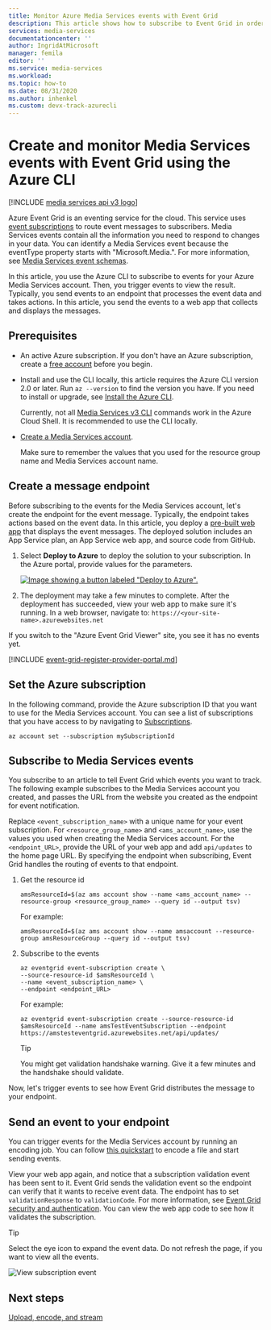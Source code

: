 ```yaml
---
title: Monitor Azure Media Services events with Event Grid
description: This article shows how to subscribe to Event Grid in order to monitor Azure Media Services events by using Azure CLI.
services: media-services
documentationcenter: ''
author: IngridAtMicrosoft
manager: femila
editor: ''
ms.service: media-services
ms.workload: 
ms.topic: how-to
ms.date: 08/31/2020
ms.author: inhenkel
ms.custom: devx-track-azurecli
---
```


# Create and monitor Media Services events with Event Grid using the Azure CLI

[!INCLUDE [media services api v3 logo](./includes/v3-hr.md)]

Azure Event Grid is an eventing service for the cloud. This service uses [event subscriptions](../../event-grid/concepts.md#event-subscriptions) to route event messages to subscribers. Media Services events contain all the information you need to respond to changes in your data. You can identify a  Media Services event because the eventType property starts with "Microsoft.Media.". For more information, see [Media Services event schemas](media-services-event-schemas.md).

In this article, you use the Azure CLI to subscribe to events for your Azure Media Services account. Then, you trigger events to view the result. Typically, you send events to an endpoint that processes the event data and takes actions. In this article, you send the events to a web app that collects and displays the messages.

## Prerequisites

- An active Azure subscription. If you don't have an Azure subscription, create a [free account](https://azure.microsoft.com/free/?ref=microsoft.com&utm_source=microsoft.com&utm_medium=docs&utm_campaign=visualstudio) before you begin.
- Install and use the CLI locally, this article requires the Azure CLI version 2.0 or later. Run `az --version` to find the version you have. If you need to install or upgrade, see [Install the Azure CLI](/cli/azure/install-azure-cli). 

    Currently, not all [Media Services v3 CLI](/cli/azure/ams) commands work in the Azure Cloud Shell. It is recommended to use the CLI locally.

- [Create a Media Services account](./create-account-howto.md).

    Make sure to remember the values that you used for the resource group name and Media Services account name.

## Create a message endpoint

Before subscribing to the events for the Media Services account, let's create the endpoint for the event message. Typically, the endpoint takes actions based on the event data. In this article, you deploy a [pre-built web app](https://github.com/Azure-Samples/azure-event-grid-viewer) that displays the event messages. The deployed solution includes an App Service plan, an App Service web app, and source code from GitHub.

1. Select **Deploy to Azure** to deploy the solution to your subscription. In the Azure portal, provide values for the parameters.

   [![Image showing a button labeled "Deploy to Azure".](https://azuredeploy.net/deploybutton.png)](https://portal.azure.com/#create/Microsoft.Template/uri/https%3A%2F%2Fraw.githubusercontent.com%2FAzure-Samples%2Fazure-event-grid-viewer%2Fmaster%2Fazuredeploy.json)

1. The deployment may take a few minutes to complete. After the deployment has succeeded, view your web app to make sure it's running. In a web browser, navigate to: 
`https://<your-site-name>.azurewebsites.net`

If you switch to the "Azure Event Grid Viewer" site, you see it has no events yet.
   
[!INCLUDE [event-grid-register-provider-portal.md](../../../includes/event-grid-register-provider-portal.md)]

## Set the Azure subscription

In the following command, provide the Azure subscription ID that you want to use for the Media Services account. You can see a list of subscriptions that you have access to by navigating to [Subscriptions](https://portal.azure.com/#blade/Microsoft_Azure_Billing/SubscriptionsBlade).

```azurecli
az account set --subscription mySubscriptionId
```

## Subscribe to Media Services events

You subscribe to an article to tell Event Grid which events you want to track. The following example subscribes to the Media Services account you created, and passes the URL from the website you created as the endpoint for event notification. 

Replace `<event_subscription_name>` with a unique name for your event subscription. For `<resource_group_name>` and `<ams_account_name>`, use the values you used when creating the Media Services account. For the `<endpoint_URL>`, provide the URL of your web app and add `api/updates` to the home page URL. By specifying the endpoint when subscribing, Event Grid handles the routing of events to that endpoint. 

1. Get the resource id

    ```azurecli
    amsResourceId=$(az ams account show --name <ams_account_name> --resource-group <resource_group_name> --query id --output tsv)
    ```

    For example:

    ```
    amsResourceId=$(az ams account show --name amsaccount --resource-group amsResourceGroup --query id --output tsv)
    ```

2. Subscribe to the events

    ```azurecli
    az eventgrid event-subscription create \
    --source-resource-id $amsResourceId \
    --name <event_subscription_name> \
    --endpoint <endpoint_URL>
    ```

    For example:

    ```
    az eventgrid event-subscription create --source-resource-id $amsResourceId --name amsTestEventSubscription --endpoint https://amstesteventgrid.azurewebsites.net/api/updates/
    ```    

    > [!TIP]
    > You might get validation handshake warning. Give it a few minutes and the handshake should validate.

Now, let's trigger events to see how Event Grid distributes the message to your endpoint.

## Send an event to your endpoint

You can trigger events for the Media Services account by running an encoding job. You can follow [this quickstart](stream-files-dotnet-quickstart.md) to encode a file and start sending events. 

View your web app again, and notice that a subscription validation event has been sent to it. Event Grid sends the validation event so the endpoint can verify that it wants to receive event data. The endpoint has to set `validationResponse` to `validationCode`. For more information, see [Event Grid security and authentication](../../event-grid/security-authentication.md). You can view the web app code to see how it validates the subscription.

> [!TIP]
> Select the eye icon to expand the event data. Do not refresh the page, if you want to view all the events.

![View subscription event](./media/monitor-events-portal/view-subscription-event.png)

## Next steps

[Upload, encode, and stream](stream-files-tutorial-with-api.md)